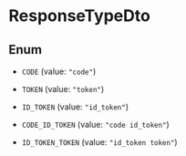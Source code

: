 
# ResponseTypeDto

## Enum


* `CODE` (value: `"code"`)

* `TOKEN` (value: `"token"`)

* `ID_TOKEN` (value: `"id_token"`)

* `CODE_ID_TOKEN` (value: `"code id_token"`)

* `ID_TOKEN_TOKEN` (value: `"id_token token"`)



